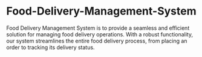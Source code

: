 # Food-Delivery-Management-System
Food Delivery Management System is to provide a seamless and efficient solution for managing food delivery operations. With a robust functionality, our system streamlines the entire food delivery process, from placing an order to tracking its delivery status. 
